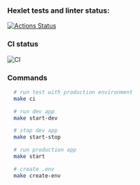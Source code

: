 ### Hexlet tests and linter status:
[![Actions Status](https://github.com/1g0rbm/devops-for-programmers-project-lvl1/workflows/hexlet-check/badge.svg)](https://github.com/1g0rbm/devops-for-programmers-project-lvl1/actions)

### CI status
![CI](https://github.com/1g0rbm/devops-for-programmers-project-lvl1/actions/workflows/push.yml/badge.svg)

### Commands

```sh
  # run test with production environment
  make ci

  # run dev app
  make start-dev

  # stop dev app
  make start-stop

  # run production app
  make start

  # create .env
  make create-env
```